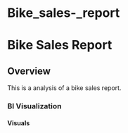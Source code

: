 # Bike_sales-_report

# Bike Sales Report

## Overview
This is a analysis of a bike sales report.

### BI Visualization
#### Visuals

